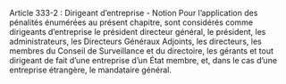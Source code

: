 Article 333-2 : Dirigeant d’entreprise - Notion
Pour l’application des pénalités énumérées au présent chapitre, sont considérés comme dirigeants d’entreprise le président directeur général, le président, les administrateurs, les Directeurs Généraux Adjoints, les directeurs, les membres du Conseil de Surveillance et du directoire, les gérants et tout dirigeant de fait d’une entreprise d’un État membre, et, dans le cas d’une entreprise étrangère, le mandataire général.